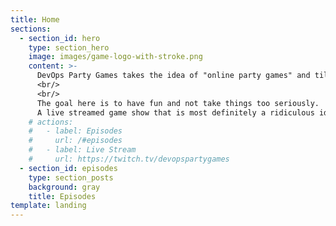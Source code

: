 ```yaml
---
title: Home
sections:
  - section_id: hero
    type: section_hero
    image: images/game-logo-with-stroke.png
    content: >-
      DevOps Party Games takes the idea of "online party games" and tilts it on its head by adding DevOps-inspired content to existing games, and then <a href = "https://twitch.tv/devopspartygames">streams it live via Twitch</a> for a worldwide audience to watch, comment, and hopefully be entertained. In addition, the hosts (<a href = "https://twitter.com/mattstratton">Matt Stratton</a>, <a href = "https://twitter.com/IAmJerdog">Jeremy Meiss</a>, and <a href = "https://twitter.com/phrawzty">Dan Maher</a>) will provide color commentary, much like a modern day Cotton McKnight and Pepper Brooks (announcers from <i>Dodgeball</i>). 
      <br/>
      <br/>
      The goal here is to have fun and not take things too seriously.
      A live streamed game show that is most definitely a ridiculous idea, but hopefully entertaining.
    # actions:
    #   - label: Episodes
    #     url: /#episodes
    #   - label: Live Stream
    #     url: https://twitch.tv/devopspartygames
  - section_id: episodes
    type: section_posts
    background: gray
    title: Episodes
template: landing
---
```

